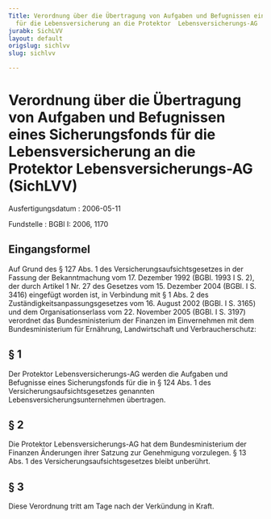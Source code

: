 ```yaml
---
Title: Verordnung über die Übertragung von Aufgaben und Befugnissen eines  Sicherungsfonds
  für die Lebensversicherung an die Protektor  Lebensversicherungs-AG
jurabk: SichLVV
layout: default
origslug: sichlvv
slug: sichlvv

---
```


# Verordnung über die Übertragung von Aufgaben und Befugnissen eines  Sicherungsfonds für die Lebensversicherung an die Protektor  Lebensversicherungs-AG (SichLVV)

Ausfertigungsdatum
:   2006-05-11

Fundstelle
:   BGBl I: 2006, 1170



## Eingangsformel

Auf Grund des § 127 Abs. 1 des Versicherungsaufsichtsgesetzes in der Fassung der Bekanntmachung vom 17. Dezember 1992 (BGBl. 1993 I S. 2), der durch Artikel 1 Nr. 27 des Gesetzes vom 15. Dezember 2004 (BGBl. I S. 3416) eingefügt worden ist, in Verbindung mit § 1 Abs. 2 des Zuständigkeitsanpassungsgesetzes vom 16. August 2002 (BGBl. I S. 3165) und dem Organisationserlass vom 22. November 2005 (BGBl. I S. 3197) verordnet das Bundesministerium der Finanzen im Einvernehmen mit dem Bundesministerium für Ernährung, Landwirtschaft und Verbraucherschutz:


## § 1

Der Protektor Lebensversicherungs-AG werden die Aufgaben und Befugnisse eines Sicherungsfonds für die in § 124 Abs. 1 des Versicherungsaufsichtsgesetzes genannten Lebensversicherungsunternehmen übertragen.


## § 2

Die Protektor Lebensversicherungs-AG hat dem Bundesministerium der Finanzen Änderungen ihrer Satzung zur Genehmigung vorzulegen. § 13 Abs. 1 des Versicherungsaufsichtsgesetzes bleibt unberührt.


## § 3

Diese Verordnung tritt am Tage nach der Verkündung in Kraft.

